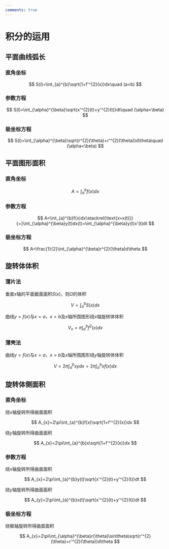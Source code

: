 ```yaml
---
comments: true
---
```


# 积分的运用

## 平面曲线弧长

### 直角坐标

$$
S(l)=\int_{a}^{b}\sqrt{1+f'^{2}(x)}dx\quad (a<b)
$$

### 参数方程

$$
S(l)=\int_{\alpha}^{\beta}\sqrt{x'^{2}(t)+y'^{2}(t)}dt\quad (\alpha<\beta)
$$

### 极坐标方程

$$
S(l)=\int_{\alpha}^{\beta}\sqrt{r^{2}(\theta)+r'^{2}(\theta)}d\theta\quad (\alpha<\beta)
$$

## 平面图形面积

### 直角坐标

$$
A=\int_{a}^{b}f(x)dx
$$

### 参数方程

$$
A=\int_{a}^{b}f(x)dx\stackrel{\text{x=x(t)}}{=}\int_{\alpha}^{\beta}y(t)dx(t)=\int_{\alpha}^{\beta}y(t)x'(t)dt
$$

### 极坐标方程

$$
A=\frac{1}{2}\int_{\alpha}^{\beta}r^{2}(\theta)d\theta
$$

## 旋转体体积

### 薄片法

垂直$x$轴的平面截面面积$S(x)$，则$\Omega$的体积

$$
V=\int_{a}^{b}S(x)dx
$$

曲线$y=f(x)$与$x=a$，$x=b$及$x$轴所围图形绕$x$轴旋转体体积

$$
V_{x}=\pi\int_{a}^{b}f^{2}(x)dx
$$

### 薄壳法

曲线$y=f(x)$与$x=a$，$x=b$及$x$轴所围图形绕$y$轴旋转体体积

$$
V=2\pi\int_{a}^{b}xydx=2\pi\int_{a}^{b}xf(x)dx
$$

## 旋转体侧面积

### 直角坐标

绕$x$轴旋转所得曲面面积

$$
A_{x}=2\pi\int_{a}^{b}f(x)\sqrt{1+f'^{2}(x)}dx
$$

绕$y$轴旋转所得曲面面积

$$
A_{x}=2\pi\int_{a}^{b}x\sqrt{1+f'^{2}(x)}dx
$$

### 参数方程

绕$x$轴旋转所得曲面面积

$$
A_{x}=2\pi\int_{a}^{b}y(t)\sqrt{x'^{2}(t)+y'^{2}(t)}dt
$$

绕$y$轴旋转所得曲面面积

$$
A_{y}=2\pi\int_{a}^{b}x(t)\sqrt{x'^{2}(t)+y'^{2}(t)}dt
$$

### 极坐标方程

绕极轴旋转所得曲面面积

$$
A_{x}=2\pi\int_{\alpha}^{\beta}r(\theta)\sin\theta\sqrt{r'^{2}(\theta)+r'^{2}(\theta)}d\theta
$$
